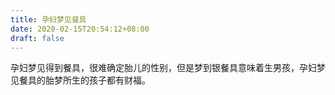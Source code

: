 ```yaml
---
title: 孕妇梦见餐具
date: 2020-02-15T20:54:12+08:00
draft: false
---
```


孕妇梦见得到餐具，很难确定胎儿的性别，但是梦到银餐具意味着生男孩，孕妇梦见餐具的胎梦所生的孩子都有财福。